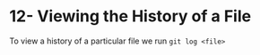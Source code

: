 # 12- Viewing the History of a File

To view a history of a particular file we run `git log <file>`
